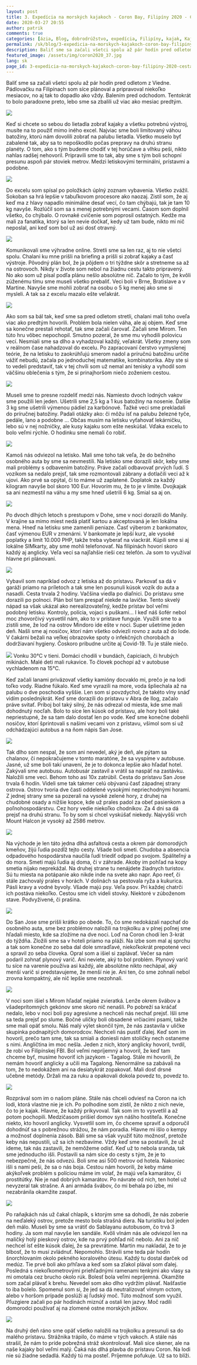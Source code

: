 ```yaml
---
layout: post
title: 3. Expedícia na morských kajakoch - Coron Bay, Filipíny 2020 - Cesta
date: 2020-03-27 20:55
author: patrik
comments: true
categories: [ázia, Blog, dobrodrúžstvo, expedícia, Filipíny, kajak, Kajak, manila, mindoro, morský kajak, outdoor, skladacie kajaky, Slovenčina]
permalink: /sk/blog/3-expedicia-na-morskych-kajakoch-coron-bay-filipiny-2020-cesta/
description: Baliť sme sa začali všetci spolu až pár hodín pred odletom z Viedne. Pádlovačku na Filipínach som síce plánoval a pripravoval niekoľko mesiacov, no aj tak to dopadlo ako vždy. Balením pred odchodom.
featured_image: /assets/img/coron2020_37.jpg
lang: sk
page_id: 3-expedicia-na-morskych-kajakoch-coron-bay-filipiny-2020-cesta
---
```

Baliť sme sa začali všetci spolu až pár hodín pred odletom z Viedne. Pádlovačku na Filipínach som síce plánoval a pripravoval niekoľko mesiacov, no aj tak to dopadlo ako vždy. Balením pred odchodom. Tentokrát to bolo paradoxne preto, lebo sme sa zbalili už viac ako mesiac predtým.

![](/assets/img/coron2020_1.jpg)

Keď si chcete so sebou do lietadla zobrať kajaky a všetku potrebnú výstroj, musíte na to použiť mimo iného excel. Najviac sme boli limitovaný váhou batožiny, ktorú nám dovolili zobrať na palubu lietadla. Všetko muselo byť zabalené tak, aby sa to nepoškodilo počas prepravy na druhú stranu planéty. O tom, ako s tým budeme chodiť v tej horúčave a vlhku peši, nikto nahlas radšej nehovoril. Pripravili sme to tak, aby sme s tým boli schopní presunu aspoň pár stoviek metrov. Medzi letiskovými terminálni, prístavmi a podobne.

![](/assets/img/coron2020_2.jpg)

Do excelu som spísal po položkách úplný zoznam vybavenia. Všetko zvážil. Sokoban sa hrá lepšie v tabuľkovom procesore ako naozaj. Zistil som, že aj keď ma z hlavy napadlo minimálne desať vecí, čo tam chýbajú, tak je tam 10 kg navyše. Rozlúčil som sa s menej potrebnými vecami. Časom som doplnil všetko, čo chýbalo. O rovnaké cvičenie som poprosil ostatných. Kedže ma mali za fanatika, ktorý sa len nevie dočkať, kedy už tam bude, nikto mi nič neposlal, ani keď som bol už asi dosť otravný.

![](/assets/img/coron2020_36.jpg)

Komunikovali sme výhradne online. Stretli sme sa len raz, aj to nie všetci spolu. Chalani ku mne prišli na briefing a prišli si zobrať kajaky a časť výstroje. Pôvodný plán bol, že ja pôjdem o tri týždne skôr a stretneme sa až na ostrovoch. Nikdy v živote som nebol na žiadnu cestu takto pripravený. No ako som už písal podľa plánu nešlo absolútne nič. Začalo to tým, že kvôli zúženému tímu sme museli všetko prebaliť. Veci boli v Brne, Bratislave a v Martine. Navyše sme mohli zobrať na osobu o 5 kg menej ako sme si mysleli. A tak sa z excelu mazalo ešte veľakrát.

![](/assets/img/coron2020_38.jpg)

Ako som sa bál tak, keď sme sa pred odletom stretli, chalani mali toho oveľa viac ako predtým hovorili. Problém bola nielen váha, ale aj objem. Keď sme sa konečne prestali rehotať, tak sme začali čarovať. Začali sme Mirom. Ten túto hru vôbec nepochopil. Smutno pozeral, že sme mu vyhodili polovicu vecí. Nesmiali sme sa dlho a vyhadzoval každý, veľakrát. Všetky zmeny som v reálnom čase nahadzoval do excelu. Po zapracovaní čerstvo vymyslenej teórie, že na letisku to zaokrúhľujú smerom nadol a príručnú batožinu určite vážiť nebudú, začala po jednoduchej matematike, kombinatorika. Aby ste si to vedeli predstaviť, tak v tej chvíli som už nemal ani tenisky a vyhodil som väčšinu oblečenia s tým, že si prinajhoršom niečo zoženiem cestou.

![](/assets/img/coron2020_37.jpg)

Museli sme to presne rozdeliť medzi nás. Namiesto dvoch lodných vakov sme použili len jeden. Ušetrili sme 2,5 kg a 1 kus batožiny na nosenie. Ďalšie 3 kg sme ušetrili výmenou pádiel za karbónové. Ťažké veci sme prekladali do príručnej batožiny. Padali otázky ako: či môžu ísť na palubu železné tyče, pedále, lano a podobne … Občas musím na letisku vyťahovať lekárničku, lebo sú v nej nožničky, ale kusy kajaku som ešte neskúšal. Vďaka excelu to bolo veľmi rýchle. O hodinku sme nemali čo robiť.

![](/assets/img/coron2_5.jpg)

Kamoš nás odviezol na letisko. Mali sme toho tak veľa, že do bežného osobného auta by sme sa nevmestili. Na letisko sme dorazili skôr, keby sme mali problémy s odbavením batožiny. Práve začali odbavovať prvých ľudí. S vozíkom sa nedalo prejsť, tak sme rozmontovali zábrany a dotlačili veci až k ujovi. Ako prvé sa opýtal, či to máme už zaplatené. Doplatok za každý kilogram navyše bol skoro 100 Eur. Hovorím mu, že to je v limite. Dvojkajak sa ani nezmestil na váhu a my sme hneď ušetrili 6 kg. Smial sa aj on.

![](/assets/img/coron2_1.jpg)

Po dvoch dlhých letoch s prestupom v Dohe, sme v noci dorazili do Manily. V krajine sa mimo miest nedá platiť kartou a akceptovaná je len lokálna mena. Hneď na letisku sme zamenili peniaze. Časť výberom z bankomatov, časť výmenou EUR v zmenárni. V bankomate je lepší kurz, ale vysoké poplatky a limit 10.000 PHP, takže treba vyberať na viackrát. Kúpili sme si aj lokálne SIMkarty, aby sme mohli telefonovať. Na filipinách hovorí skoro každý aj anglicky. Veľa vecí sa najľahšie rieši cez telefón. Ja som to využíval hlavne pri plánovaní.

![](/assets/img/coron2_2.jpg)

Vybavil som napríklad odvoz z letiska až do prístavu. Parkovať sa dá v garáži priamo na príletoch a tak sme len posunuli kúsok vozík do auta a nasadli. Cesta trvala 2 hodiny. Vačšina viedla po diaľnici. Do prístavu sme dorazili po polnoci. Plán bol tam prespať niekde na lavičke. Tento skvelý nápad sa však ukázal ako nerealizovateľný, kedže prístav bol veľmi podobný letisku. Kontroly, polícia, vojaci s puškami… I keď náš šofér nebol moc zhovorčivý vysvetlil nám, ako to v prístave funguje. Využili sme to a zistili sme, že loď na ostrov Mindoro ide ešte v noci. Super ušetríme jeden deň. Našli sme aj nosičov, ktorí nám všetko odviezli rovno z auta až do lode. V čakárni bežali na veľkej obrazovke spoty o infekčných chorobách a dodržiavaní hygieny. Čoskoro pribudne určite aj Covid-19. Tu je stále niečo.

![](/assets/img/coron2_4.jpg)
Vonku 30°C v tieni. Domáci chodili v bundách, čapiciach, či hrubých mikinách. Malé deti mali rukavice. To človek pochopí až v autobuse vychladenom na 15°C.

Keď začali lanami priväzovať všetky kamióny docvaklo mi, prečo je na lodi toľko vody. Riadne fúkalo. Keď sme vyrazili na more, voda špliechala až na palubu o dve poschodia vyššie. Len som si povzdychol, že takéto vlny snáď vidím poslednýkrát. Keď sme dorazili do prístavu v Abra de Ilog, začalo práve svitať. Príboj bol taký silný, že nás odrezal od miesta, kde sme mali dohodnutý nocľah. Bolo to síce len kúsok od prístavu, ale hory boli také nepriestupné, že sa tam dalo dostať len po vode. Keď sme konečne dobehli nosičov, ktorí šprintovali s našimi vecami von z prístavu, všimol som si už odchádzajúci autobus a na ňom nápis San Jose.

![](/assets/img/coron2_3.jpg)

Tak dlho som nespal, že som ani nevedel, aký je deň, ale pýtam sa chalanov, či nepokračujeme v tomto maratóne, že sa vyspíme v autobuse. Jasné, už sme boli takí unavení, že je to dokonca lepšie ako hľadať hotel. Zakývali sme autobusu. Autobusár zastavil a vrátil sa naspäť na zastávku. Naložili sme veci. Behom toho asi 10x zatrúbil. Cesta do prístavu San Jose trvala 6 hodín. Videli sme tak takmer celú obývanú časť západnej strany ostrova. Ostrov tvoria dve časti oddelené vysokými nepriechodnými horami. Z jednej strany sme sa pozerali na vysoké zelené hory, z druhej na chudobné osady a nižšie kopce, kde už prales padol za obeť pasienkom a poľnohospodárstvu. Cez hory vedie niekoľko chodníkov. Za 4 dni sa dá prejsť na druhú stranu. To by som si chcel vyskúšať niekedy. Najvyšší vrch Mount Halcon je vysoký až 2586 metrov.

![](/assets/img/coron2020_4.jpg)

Na východe je len táto jedna dlhá asfaltová cesta a okrem pár domorodých kmeňov, žijú ľudia pozdĺž tejto cesty. Všade boli smeti. Chudoba a absencia odpadového hospodárstva naučila ľudí triediť odpad po svojom. Spáliteľný a do mora. Smeti majú ľudia aj doma, či v záhrade. Akoby im pohľad na kopy smetia nijako neprekážal. Na druhej strane tu nenájdete žiadnych turistov. Sú tu miesta na potápanie ako nikde inde na svete ako napr. Apo reef, či stále zachovalý prales v horách. V dolinách sa pestovala ryža a kukurica. Pásli kravy a vodné byvoly. Všade majú psy. Veľa psov. Pri každej chatrči ich postáva niekoľko. Cestou sme ich videli stovky. Niektoré v zúboženom stave. Podvyživené, či prašina.

![](/assets/img/coron2020_6.jpg)

Do San Jose sme prišli krátko po obede. To, čo sme nedokázali napchať do osobného auta, sme bez problémov naložili na trojkolku a v plnej poľnej sme hľadali miesto, kde sa zložíme na dve noci. Loď na Coron chodí len 3-krát do týždňa. Zložili sme sa v hoteli priamo na pláži. Na izbe som mal aj sprchu a tak som konečne zo seba dal dole smradľavé, niekoľkokrát prepotené veci a spravil zo seba človeka. Opral som a išiel si zaplávať. Večer sa nám podaril zohnať plynový varič. Ani neviete, aký to bol problém. Plynový varič tu síce na varenie používa asi každý, ale absolútne nikto nechápal, aký menší varič si predstavujeme, že menší nie je. Ani ten, čo sme zohnali nebol zrovna kompaktný, ale nič lepšie sme nezohnali.

![](/assets/img/coron2020_17.jpg)

V noci som išiel s Mirom hľadať nejaké zvieratká. Lenže okrem švábov a všadeprítomných gekónov sme skoro nič nenašli. Po pobreží sa kráčať nedalo, lebo v noci boli psy agresívne a nechceli nás nechať prejsť. Išli sme sa teda prejsť po slume. Bočné uličky boli obsadené vrčiacimi psami, takže sme mali opäť smolu. Náš malý výlet skončil tým, že nás zastavila v uličke skupinka podnapitých domorodcov. Nechceli nás pustiť ďalej. Keď som im hovoril, prečo tam sme, tak sa smiali a doniesli nám stoličky nech ostaneme s nimi. Angličtina im moc nešla. Jeden z nich, ktorý anglicky hovoril, tvrdil, že robí vo Filipínskej FBI. Bol veľmi nepríjemný a hovoril, že keď tam chceme byť, musíme hovoriť ich jazykom - Tagalog. Stále mi hovorili, že nemám hovoriť anglicky a učili ma Tagalong. Nenormálne sa zabávali na tom, že to nedokážem ani na desiatykrát zopakovať. Mali dosť drsné učebné metódy. Držali ma za ruku a opakovali dokola povedz to, povedz to.

![](/assets/img/coron2020_18.jpg)

Rozprával som im o našom pláne. Stále nás chceli odviesť na Coron na ich lodi, ktorá vlastne nie je ich. Po polhodine som zistil, že nikto z nich nevie, čo to je kajak. Hlavne, že každý prikyvoval. Tak som im to vysvetlil a až potom pochopili. Medzičasom prišiel domov syn nášho hostiteľa. Konečne niekto, kto hovoril anglicky. Vysvetlil som im, čo chceme spraviť a odporučil dohodnúť sa s pobrežnou strážou, že nám poradia. Hlavne mi išlo o kempy a možnosť doplnenia zásob. Báli sme sa však využiť túto možnosť, pretože keby nás nepustili, už sa ich nezbavíme. Vždy keď sme sa postavili, že už ideme, tak nás zastavili, že nemôžeme odísť. Keď už to nebola sranda, tak sme jednoducho išli. Postavili sa nám síce do cesty s tým, že je to nebezpečné, že nás odvezú. Boli sme asi 500 metrov od hotela. Nakoniec išli s nami peši, že sa o nás boja. Cestou nám hovorili, že keby máme akýkoľvek problém s políciou máme im volať, že majú veľa kamarátov, či prostitútky. Nie je nad dobrých kamarátov. Po návrate od nich, ten hotel už nevyzeral tak strašne. A ani armáda švábov, čo mi behala po izbe, mi nezabránila okamžite zaspať.

![](/assets/img/coron2020_20.jpg)

Po raňajkách nás už čakal chlapík, s ktorým sme sa dohodli, že nás zoberie na neďaleký ostrov, pretože mesto bola strašná diera. Na turistiku bol jeden deň málo. Museli by sme sa vrátiť do Sablayanu autobusom, čo trvá 3 hodiny. Ja som mal navyše len sandále. Kvôli vlnám nás ale odviezol len na maličký holý pieskový ostrov, kde na prvý pohľad nič nebolo. Ani za nič nechcel ísť ešte kúsok ďalej, že sa prevrátime. Martin mu nakladal, že to je blbosť, že to musí zvládnuť. Nepomohlo. Strávili sme teda pár hodín šnorchlovaním okolo pekného koralového útesu. Každý tu dostal darček od medúz. Tie prvé boli ako pŕhľava a keď som sa zľakol plával som ďalej. Posledná s niekoľkometrovými priehľadnými ramenami tenkými ako vlasy sa mi omotala cez brucho okolo rúk. Bolesť bola veľmi nepríjemná. Okamžite som začal plávať k brehu. Nevedel som ako dlho vydržím plávať. Našťastie to iba bolelo. Spomenul som si, že jed sa dá neutralizovať vínnym octom, alebo v horšom prípade poslúži aj ľudský moč. Túto možnosť som využil. Pľuzgiere začali po pár hodinách miznúť a ostali len jazvy. Moč radili domorodci používať aj na zlomené ostne morských ježkov.

![](/assets/img/coron2020_21.jpg)

Na druhý deň ráno sme opäť všetko naložili na trojkolku a presunuli sa do malého prístavu. Strážnika trápilo, čo máme v tých vakoch. A stále nás strašil, že nám to príde pobrežná stráž skontrolovať. Mali síce skener, ale na naše kajaky bol veľmi malý. Čaká nás dlhá plavba do prístavu Coron. Na lodi nie sú žiadne sedadlá. Každý tú ma posteľ. Príjemne pofukuje. Už sa to blíži.
